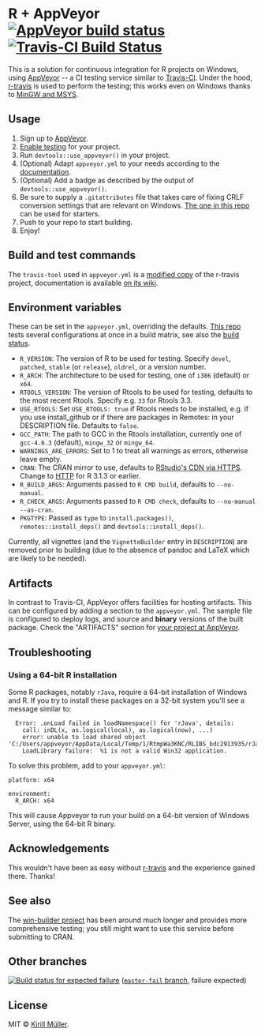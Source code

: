 # R + AppVeyor [![AppVeyor build status](https://ci.appveyor.com/api/projects/status/github/krlmlr/r-appveyor?branch=master&svg=true)](https://ci.appveyor.com/project/krlmlr/r-appveyor/branch/master) [![Travis-CI Build Status](https://travis-ci.org/krlmlr/r-appveyor.svg?branch=master)](https://travis-ci.org/krlmlr/r-appveyor)

This is a solution for continuous integration for R projects on Windows, using [AppVeyor](http://appveyor.com) -- a CI testing service similar to [Travis-CI](http://travis-ci.org).
Under the hood, [r-travis](https://github.com/craigcitro/r-travis) is used to perform the testing; this works even on Windows thanks to [MinGW and MSYS](http://www.mingw.org/).


Usage
-----

1. Sign up to [AppVeyor](http://appveyor.com).
2. [Enable testing](https://ci.appveyor.com/projects/new) for your project.
3. Run `devtools::use_appveyor()` in your project.
4. (Optional) Adapt `appveyor.yml` to your needs according to the [documentation](http://www.appveyor.com/docs/appveyor-yml).
5. (Optional) Add a badge as described by the output of `devtools::use_appveyor()`.
6. Be sure to supply a `.gitattributes` file that takes care of fixing CRLF conversion settings that are relevant on Windows.  [The one in this repo](/.gitattributes) can be used for starters.
7. Push to your repo to start building.
8. Enjoy!


Build and test commands
-----------------------

The `travis-tool` used in `appveyor.yml` is a [modified copy](https://github.com/krlmlr/r-travis) of the r-travis project, documentation is available [on its wiki](https://github.com/craigcitro/r-travis/wiki#configuration-options).



Environment variables
---------------------

These can be set in the `appveyor.yml`, overriding the defaults. [This repo](https://github.com/krlmlr/r-appveyor/blob/master/appveyor.yml#L20) tests several configurations at once in a build matrix, see also the [build status](https://ci.appveyor.com/project/krlmlr/r-appveyor/branch/master).

- `R_VERSION`: The version of R to be used for testing. Specify `devel`, `patched`, `stable` (or `release`), `oldrel`, or a version number.
- `R_ARCH`: The architecture to be used for testing, one of `i386` (default) or `x64`.
- `RTOOLS_VERSION`: The version of Rtools to be used for testing, defaults to the most recent Rtools. Specify e.g. `33` for Rtools 3.3.
- `USE_RTOOLS`: Set `USE_RTOOLS: true` if Rtools needs to be installed, e.g. if you use install_github or if there are packages in Remotes: in your DESCRIPTION file. Defaults to `false`.
- `GCC_PATH`: The path to GCC in the Rtools installation, currently one of `gcc-4.6.3` (default), `mingw_32` or `mingw_64`.
- `WARNINGS_ARE_ERRORS`: Set to 1 to treat all warnings as errors, otherwise leave empty.
- `CRAN`: The CRAN mirror to use, defaults to [RStudio's CDN via HTTPS](https://cran.rstudio.com). Change to [HTTP](http://cran.rstudio.com) for R 3.1.3 or earlier.
- `R_BUILD_ARGS`: Arguments passed to `R CMD build`, defaults to `--no-manual`.
- `R_CHECK_ARGS`: Arguments passed to `R CMD check`, defaults to `--no-manual --as-cran`.
- `PKGTYPE`: Passed as `type` to `install.packages()`, `remotes::install_deps()` and `devtools::install_deps()`.

Currently, all vignettes (and the `VignetteBuilder` entry in `DESCRIPTION`) are removed prior to building (due to the absence of pandoc and LaTeX which are likely to be needed).


Artifacts
---------

In contrast to Travis-CI, AppVeyor offers facilities for hosting artifacts.  This can be configured by adding a section to the `appveyor.yml`.  The sample file is configured to deploy logs, and source and **binary** versions of the built package.  Check the "ARTIFACTS" section for [your project at AppVeyor](https://ci.appveyor.com/projects).


Troubleshooting
---------------

### Using a 64-bit R installation

Some R packages, notably `rJava`, require a 64-bit installation of
Windows and R.  If you try to install these packages on a 32-bit
system you'll see a message similar to:  
```
  Error: .onLoad failed in loadNamespace() for 'rJava', details:
    call: inDL(x, as.logical(local), as.logical(now), ...)
    error: unable to load shared object 'C:/Users/appveyor/AppData/Local/Temp/1/RtmpWa3KNC/RLIBS_bdc2913935/rJava/libs/i386/rJava.dll':
    LoadLibrary failure:  %1 is not a valid Win32 application.
```	
To solve this problem, add to your `appveyor.yml`:  
```
platform: x64

environment:
  R_ARCH: x64
```  
This will cause Appveyor to run your build on a 64-bit version of
Windows Server, using the 64-bit R binary.

Acknowledgements
----------------

This wouldn't have been as easy without [r-travis](https://github.com/craigcitro/r-travis) and the experience gained there. Thanks!


See also
--------

The [win-builder project](http://win-builder.r-project.org/) has been around much longer and provides more comprehensive testing; you still might want to use this service before submitting to CRAN.


Other branches
--------------

[![Build status for expected failure](https://ci.appveyor.com/api/projects/status/github/krlmlr/r-appveyor?branch=master-fail&svg=true)](https://ci.appveyor.com/project/krlmlr/r-appveyor/branch/master-fail) ([`master-fail` branch](https://github.com/krlmlr/r-appveyor/tree/master-fail), failure expected)


License
-------

MIT © [Kirill Müller](https://github.com/krlmlr).
